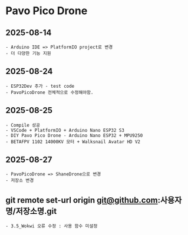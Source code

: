 # Pavo Pico Drone

## 2025-08-14
	- Arduino IDE => PlatformIO project로 변경
	- 더 다양한 기능 지원

## 2025-08-24
	- ESP32Dev 추가 - test code
	- PavoPicoDrone 전체적으로 수정해야함.

## 2025-08-25
	- Compile 성공
	- VSCode + PlatformIO + Arduino Nano ESP32 S3
	- DIY Pavo Pico Drone - Arduino Nano ESP32 + MPU9250
	- BETAFPV 1102 14000KV 모터 + Walksnail Avatar HD V2

## 2025-08-27
	- PavoPicoDrone => ShaneDrone으로 변경
	- 저장소 변경
## git remote set-url origin git@github.com:사용자명/저장소명.git

	- 3.5_Wokwi 오류 수정 : 사용 함수 미설정